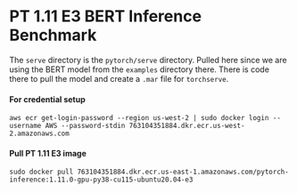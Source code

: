 # PT 1.11 E3 BERT Inference Benchmark

The `serve` directory is the `pytorch/serve` directory. Pulled here since we are using the BERT model from the `examples` directory there. There is code there to pull the model and create a `.mar` file for `torchserve`.

#### For credential setup
`aws ecr get-login-password --region us-west-2 | sudo docker login --username AWS --password-stdin 763104351884.dkr.ecr.us-west-2.amazonaws.com`

#### Pull PT 1.11 E3 image
`sudo docker pull 763104351884.dkr.ecr.us-east-1.amazonaws.com/pytorch-inference:1.11.0-gpu-py38-cu115-ubuntu20.04-e3` 
